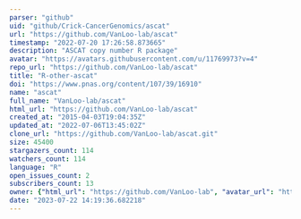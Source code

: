 ```yaml
---
parser: "github"
uid: "github/Crick-CancerGenomics/ascat"
url: "https://github.com/VanLoo-lab/ascat"
timestamp: "2022-07-20 17:26:58.873665"
description: "ASCAT copy number R package"
avatar: "https://avatars.githubusercontent.com/u/11769973?v=4"
repo_url: "https://github.com/VanLoo-lab/ascat"
title: "R-other-ascat"
doi: "https://www.pnas.org/content/107/39/16910"
name: "ascat"
full_name: "VanLoo-lab/ascat"
html_url: "https://github.com/VanLoo-lab/ascat"
created_at: "2015-04-03T19:04:35Z"
updated_at: "2022-07-06T13:45:02Z"
clone_url: "https://github.com/VanLoo-lab/ascat.git"
size: 45400
stargazers_count: 114
watchers_count: 114
language: "R"
open_issues_count: 2
subscribers_count: 13
owner: {"html_url": "https://github.com/VanLoo-lab", "avatar_url": "https://avatars.githubusercontent.com/u/11769973?v=4", "login": "VanLoo-lab", "type": "Organization"}
date: "2023-07-22 14:19:36.682218"
---
```

